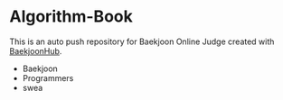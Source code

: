 # Algorithm-Book
This is an auto push repository for Baekjoon Online Judge created with [BaekjoonHub](https://github.com/BaekjoonHub/BaekjoonHub).
- Baekjoon
- Programmers
- swea

